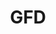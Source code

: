---
title: GFD
crosslinks:
- Fireteams
- lifeisstrange
- learnprogramming
- SWResources
- DestinyTheGame
- modelmakers
- tipofmyjoystick
- PS4
- StreetFighter
- teenagers
- FFXIVRECRUITMENT
- Gaming4Gamers
- philosophy
---